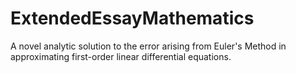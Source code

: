 # ExtendedEssayMathematics
A novel analytic solution to the error arising from Euler's Method in approximating first-order linear differential equations.
